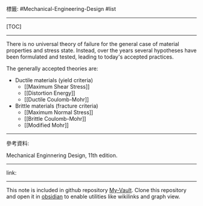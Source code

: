 標籤: #Mechanical-Engineering-Design #list 

---

[TOC]

---

There is no universal theory of failure for the general case of material properties and stress state. Instead, over the years several hypotheses have been formulated and tested, leading to today's accepted practices.

The generally accepted theories are:

- Ductile materials (yield criteria)
	- [[Maximum Shear Stress]]
	- [[Distortion Energy]]
	- [[Ductile Coulomb-Mohr]]
- Brittle materials (fracture criteria)
	- [[Maximum Normal Stress]]
	- [[Brittle Coulomb-Mohr]]
	- [[Modified Mohr]]

---

參考資料:

Mechanical Enginnering Design, 11th edition.

---

link:


---

This note is included in github repository [My-Vault](https://github.com/LittleD3092/My-Vault.git). Clone this repository and open it in [obsidian](https://obsidian.md/) to enable utilities like wikilinks and graph view.
